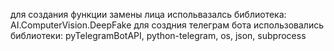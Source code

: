 для создания функции замены лица испольвазалсь библиотека: AI.ComputerVision.DeepFake
для создния телеграм бота использовались библиотеки: pyTelegramBotAPI, python-telegram, os, json, subprocess
